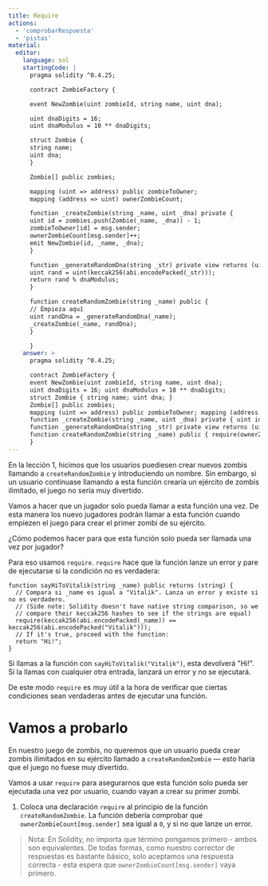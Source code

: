 ```yaml
---
title: Require
actions:
  - 'comprobarRespuesta'
  - 'pistas'
material:
  editor:
    language: sol
    startingCode: |
      pragma solidity ^0.4.25;

      contract ZombieFactory {

      event NewZombie(uint zombieId, string name, uint dna);

      uint dnaDigits = 16;
      uint dnaModulus = 10 ** dnaDigits;

      struct Zombie {
      string name;
      uint dna;
      }

      Zombie[] public zombies;

      mapping (uint => address) public zombieToOwner;
      mapping (address => uint) ownerZombieCount;

      function _createZombie(string _name, uint _dna) private {
      uint id = zombies.push(Zombie(_name, _dna)) - 1;
      zombieToOwner[id] = msg.sender;
      ownerZombieCount[msg.sender]++;
      emit NewZombie(id, _name, _dna);
      }

      function _generateRandomDna(string _str) private view returns (uint) {
      uint rand = uint(keccak256(abi.encodePacked(_str)));
      return rand % dnaModulus;
      }

      function createRandomZombie(string _name) public {
      // Empieza aquí
      uint randDna = _generateRandomDna(_name);
      _createZombie(_name, randDna);
      }

      }
    answer: >
      pragma solidity ^0.4.25;

      contract ZombieFactory {
      event NewZombie(uint zombieId, string name, uint dna);
      uint dnaDigits = 16; uint dnaModulus = 10 ** dnaDigits;
      struct Zombie { string name; uint dna; }
      Zombie[] public zombies;
      mapping (uint => address) public zombieToOwner; mapping (address => uint) ownerZombieCount;
      function _createZombie(string _name, uint _dna) private { uint id = zombies.push(Zombie(_name, _dna)) - 1; zombieToOwner[id] = msg.sender; ownerZombieCount[msg.sender]++; emit NewZombie(id, _name, _dna); }
      function _generateRandomDna(string _str) private view returns (uint) { uint rand = uint(keccak256(abi.encodePacked(_str))); return rand % dnaModulus; }
      function createRandomZombie(string _name) public { require(ownerZombieCount[msg.sender] == 0); uint randDna = _generateRandomDna(_name); _createZombie(_name, randDna); }
      }
---
```


En la lección 1, hicimos que los usuarios puediesen crear nuevos zombis llamando a `createRandomZombie` y introduciendo un nombre. Sin embargo, si un usuario continuase llamando a esta función crearía un ejército de zombis ilimitado, el juego no sería muy divertido.

Vamos a hacer que un jugador solo pueda llamar a esta función una vez. De esta manera los nuevo jugadores podrán llamar a esta función cuando empiezen el juego para crear el primer zombi de su ejército.

¿Cómo podemos hacer para que esta función solo pueda ser llamada una vez por jugador?

Para eso usamos `require`. `require` hace que la función lanze un error y pare de ejecutarse si la condición no es verdadera:

    function sayHiToVitalik(string _name) public returns (string) {
      // Compara si _name es igual a "Vitalik". Lanza un error y existe si no es verdadero.
      // (Side note: Solidity doesn't have native string comparison, so we
      // compare their keccak256 hashes to see if the strings are equal)
      require(keccak256(abi.encodePacked(_name)) == keccak256(abi.encodePacked("Vitalik")));
      // If it's true, proceed with the function:
      return "Hi!";
    }
    

Si llamas a la función con `sayHiToVitalik("Vitalik")`, esta devolverá "Hi!". Si la llamas con cualquier otra entrada, lanzará un error y no se ejecutará.

De este modo `require` es muy útil a la hora de verificar que ciertas condiciones sean verdaderas antes de ejecutar una función.

# Vamos a probarlo

En nuestro juego de zombis, no queremos que un usuario pueda crear zombis ilimitados en su ejército llamado a `createRandomZombie` — esto haría que el juego no fuese muy divertido.

Vamos a usar `require` para asegurarnos que esta función solo pueda ser ejecutada una vez por usuario, cuando vayan a crear su primer zombi.

1. Coloca una declaración `require` al principio de la función `createRandomZombie`. La función debería comprobar que `ownerZombieCount[msg.sender]` sea igual a `0`, y si no que lanze un error.

> Nota: En Solidity, no importa que término pongamos primero - ambos son equivalentes. De todas formas, como nuestro corrector de respuestas es bastante básico, solo aceptamos una respuesta correcta - esta espera que `ownerZombieCount[msg.sender]` vaya primero.